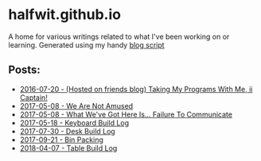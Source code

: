 # halfwit.github.io
A home for various writings related to what I've been working on or learning.
Generated using my handy [blog script](https://github.com/halfwit/blog)

## Posts:

* [2016-07-20 - (Hosted on friends blog) Taking My Programs With Me, ii Captain!](http://www.teamcool.net/posts/ubiquitous-flirting.html)
* [2017-05-08 - We Are Not Amused](https://halfwit.github.io/2017-05-08/Amused.html)
* [2017-05-08 - What We've Got Here Is... Failure To Communicate](https://halfwit.github.io/2017-05-08/Communicate.html)
* [2017-05-18 - Keyboard Build Log](https://halfwit.github.io/2017-05-18/Log.html)
* [2017-07-30 - Desk Build Log](https://halfwit.github.io/2017-07-30/Log.html)
* [2017-09-21 - Bin Packing](https://halfwit.github.io/2017-09-21/Packing.html)
* [2018-04-07 - Table Build Log](2018-04-07/table-build-log.md)
